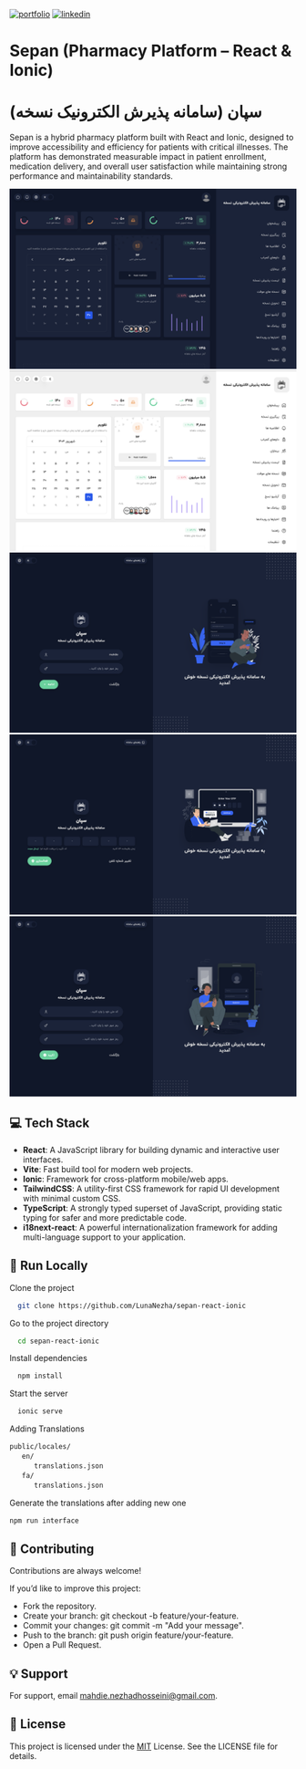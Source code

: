 [![portfolio](https://img.shields.io/badge/my_portfolio-000?style=for-the-badge&logo=ko-fi&logoColor=white)](https://lunanezha.com/)
[![linkedin](https://img.shields.io/badge/linkedin-0A66C2?style=for-the-badge&logo=linkedin&logoColor=white)](www.linkedin.com/in/luna-nezha/)

# **Sepan (Pharmacy Platform – React & Ionic)**

# **سپان (سامانه پذیرش الکترونیک نسخه)**

Sepan is a hybrid pharmacy platform built with React and Ionic, designed to improve accessibility and efficiency for patients with critical illnesses. The platform has demonstrated measurable impact in patient enrollment, medication delivery, and overall user satisfaction while maintaining strong performance and maintainability standards.

![App Screenshot](src/assets/images/screenshots/screenshot-1.png)
![App Screenshot](src/assets/images/screenshots/screenshot-2.png)
![App Screenshot](src/assets/images/screenshots/screenshot-3.png)
![App Screenshot](src/assets/images/screenshots/screenshot-4.png)
![App Screenshot](src/assets/images/screenshots/screenshot-5.png)

## **💻 Tech Stack**

- **React**: A JavaScript library for building dynamic and interactive user interfaces.
- **Vite**: Fast build tool for modern web projects.
- **Ionic**: Framework for cross-platform mobile/web apps.
- **TailwindCSS**: A utility-first CSS framework for rapid UI development with minimal custom CSS.
- **TypeScript**: A strongly typed superset of JavaScript, providing static typing for safer and more predictable code.
- **i18next-react**: A powerful internationalization framework for adding multi-language support to your application.

## 🚀 **Run Locally**

Clone the project

```bash
  git clone https://github.com/LunaNezha/sepan-react-ionic
```

Go to the project directory

```bash
  cd sepan-react-ionic
```

Install dependencies

```bash
  npm install
```

Start the server

```bash
  ionic serve
```

Adding Translations

```bash
public/locales/
   en/
      translations.json
   fa/
      translations.json
```

Generate the translations after adding new one

```bash
npm run interface
```

## 🤝 **Contributing**

Contributions are always welcome!

If you’d like to improve this project:

- Fork the repository.
- Create your branch: git checkout -b feature/your-feature.
- Commit your changes: git commit -m "Add your message".
- Push to the branch: git push origin feature/your-feature.
- Open a Pull Request.

## 💡 **Support**

For support, email mahdie.nezhadhosseini@gmail.com.

## 📝 **License**

This project is licensed under the
[MIT](https://choosealicense.com/licenses/mit/) License. See the LICENSE file for details.
